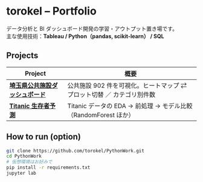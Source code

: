 # torokel – Portfolio

データ分析と BI ダッシュボード開発の学習・アウトプット置き場です。  
主な使用技術：**Tableau / Python（pandas, scikit-learn） / SQL**

## Projects

| Project | 概要 |
|---------|------|
| **[埼玉県公共施設ダッシュボード](portfolios/saitama_public_facilities_map/index.html)** | 公共施設 902 件を可視化。ヒートマップ ⇄ プロット切替 ／ カテゴリ別件数 |
| **[Titanic 生存者予測](portfolios/Titanic)** | Titanic データの EDA → 前処理 → モデル比較（RandomForest ほか） |

## How to run (option)

```bash
git clone https://github.com/torokel/PythonWork.git
cd PythonWork
# 仮想環境はお好みで
pip install -r requirements.txt
jupyter lab

